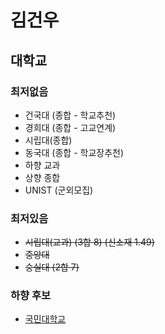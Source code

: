 # 김건우

## 대학교

### 최저없음

* 건국대 (종합 - 학교추천)
* 경희대 (종합 - 고교연계)
* 시립대(종합)
* 동국대 (종합 - 학교장추천)
* 하향 교과
* 상향 종합
* UNIST (군외모집)

### 최저있음

* ~~시립대(교과) (3합 8) (신소재 1.49)~~
* ~~중앙대~~
* ~~숭실대 (2합 7)~~

### 하향 후보

* [국민대학교](http://ipc.univer.ac/kmu/listByScore.htm?widthout_score=N&highschool_id=&highschool_sido=&highschool_googun=&highschool_type=&highschool_nm=&status=%EA%B3%A0%EA%B5%90%EC%A1%B8%EC%97%85%EC%98%88%EC%A0%95&interestedIpsiType=&interested%5B%5D=&grade=)


